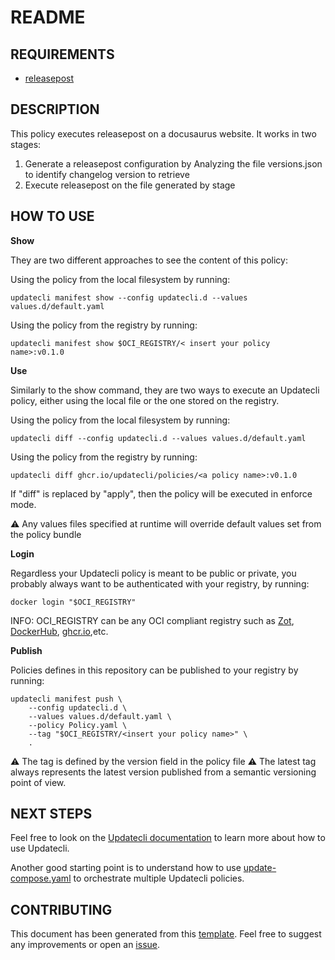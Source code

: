 # README

## REQUIREMENTS

* [releasepost](https://github.com/updatecli/releasepost)

## DESCRIPTION

This policy executes releasepost on a docusaurus website.
It works in two stages:

1. Generate a releasepost configuration by Analyzing the file versions.json to identify changelog version to retrieve
2. Execute releasepost on the file generated by stage

## HOW TO USE

**Show**

They are two different approaches to see the content of this policy:

Using the policy from the local filesystem by running:

	updatecli manifest show --config updatecli.d --values values.d/default.yaml

Using the policy from the registry by running:

    updatecli manifest show $OCI_REGISTRY/< insert your policy name>:v0.1.0


**Use**

Similarly to the show command, they are two ways to execute an Updatecli policy, either using the local file or the one stored on the registry.

Using the policy from the local filesystem by running:

    updatecli diff --config updatecli.d --values values.d/default.yaml

Using the policy from the registry by running:

    updatecli diff ghcr.io/updatecli/policies/<a policy name>:v0.1.0


If "diff" is replaced by "apply", then the policy will be executed in enforce mode.

⚠ Any values files specified at runtime will override default values set from the policy bundle

**Login**

Regardless your Updatecli policy is meant to be public or private, you probably always want to be authenticated with your registry, by running:

    docker login "$OCI_REGISTRY"

INFO: OCI_REGISTRY can be any OCI compliant registry such as [Zot](https://github.com/project-zot/zot), [DockerHub](https://hub.docker.com), [ghcr.io](https://ghcr.io),etc.

**Publish**

Policies defines in this repository can be published to your registry by running:

	updatecli manifest push \
		--config updatecli.d \
		--values values.d/default.yaml \
    	--policy Policy.yaml \
    	--tag "$OCI_REGISTRY/<insert your policy name>" \
		.

⚠ The tag is defined by the version field in the policy file
⚠ The latest tag always represents the latest version published from
a semantic versioning point of view.

## NEXT STEPS

Feel free to look on the [Updatecli documentation](https://updatecli.io) to learn more about how to use Updatecli.

Another good starting point is to understand how to use [update-compose.yaml](https://www.updatecli.io/docs/core/compose/) to orchestrate multiple Updatecli policies.

## CONTRIBUTING

This document has been generated from this [template](https://github.com/updatecli/updatecli/blob/main/pkg/core/scaffold/readme.go).
Feel free to suggest any improvements or open an [issue](https://github.com/updatecli/updatecli/issues).
